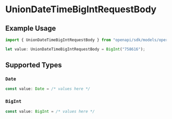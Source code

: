 # UnionDateTimeBigIntRequestBody

## Example Usage

```typescript
import { UnionDateTimeBigIntRequestBody } from "openapi/sdk/models/operations";

let value: UnionDateTimeBigIntRequestBody = BigInt("758616");
```

## Supported Types

### `Date`

```typescript
const value: Date = /* values here */
```

### `BigInt`

```typescript
const value: BigInt = /* values here */
```

